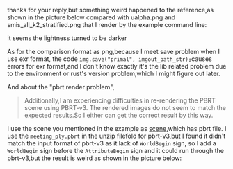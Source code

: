 thanks for your reply,but something weird happened to the reference,as shown in the picture below compared with ualpha.png and smis_all_k2_stratified.png that I render by the example command line:

it seems the lightness turned to be darker

As for the comparison format as png,because I meet save problem when I use exr format,
the code `img.save("primal", imgout_path_str);`causes errors for exr format,and I don't know exactly it's the lib related problem due to the environment or rust's version problem,which I might figure out later.

And about the "pbrt render problem",

> Additionally,I am experiencing difficulties in re-rendering the PBRT scene using PBRT-v3. The rendered images do not seem to match the expected results.So I either can get the correct result by this way.

I use the scene you mentioned in the example as [scene](https://data.adrien-gruson.com/research/2020_CMIS/plane_scene.zip),which has pbrt file.
I use the `meeting_ply.pbrt` in the unzip filefold for pbrt-v3,but I found it didn't match the input format of pbrt-v3 as it lack of `WorldBegin` sign,
so I add a `WorldBegin` sign before the `AttributeBegin` sign and it could run through the pbrt-v3,but the result is weird as shown in the picture below:

